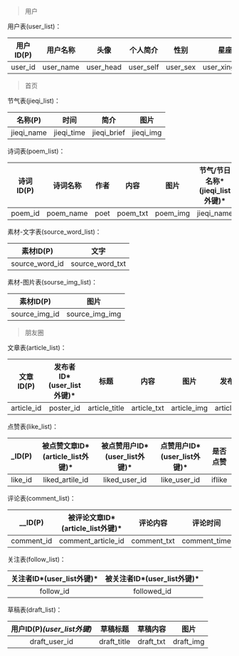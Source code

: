 > 用户

用户表(user_list)：

| 用户ID(P) | 用户名称  |   头像    | 个人简介  |   性别   |     星座     |
| :-------: | :-------: | :-------: | :-------: | :------: | :----------: |
|  user_id  | user_name | user_head | user_self | user_sex | user_xingzuo |



> 首页

节气表(jieqi_list)：

|  名称(P)   |    时间    |    简介     |   图片    |
| :--------: | :--------: | :---------: | :-------: |
| jieqi_name | jieqi_time | jieqi_brief | jieqi_img |

诗词表(poem_list)：

| 诗词ID(P) | 诗词名称  | 作者 |   内容   |   图片   | 节气/节日名称*(jieqi_list外键)* |
| :-------: | :-------: | :--: | :------: | :------: | :-----------------------------: |
|  poem_id  | poem_name | poet | poem_txt | poem_img |           jieqi_name            |

素材-文字表(source_word\_list)：

|   素材ID(P)    |      文字       |
| :------------: | :-------------: |
| source_word_id | source_word_txt |

素材-图片表(sourse_img_list)：

|   素材ID(P)   |      图片      |
| :-----------: | :------------: |
| source_img_id | source_img_img |



> 朋友圈

文章表(article_list)：

| 文章ID(P)  | 发布者ID*(user_list外键)* |     标题      |    内容     |    图片     |   发布时间   |
| :--------: | :-----------------------: | :-----------: | :---------: | :---------: | :----------: |
| article_id |         poster_id         | article_title | article_txt | article_img | article_time |

点赞表(like_list)：

| \_ID(P) | 被点赞文章ID*(article_list外键)* | 被点赞用户ID*(user_list外键)* | 点赞用户ID*(user_list外键)* | 是否点赞 |
| :-----: | :------------------------------: | :---------------------------: | :-------------------------: | :------: |
| like_id |         liked_artile_id          |         liked_user_id         |        like_user_id         |  iflike  |

评论表(comment_list)：

|  \__ID(P)  | 被评论文章ID*(article_list外键)* |  评论内容   |   评论时间   | 评论者ID*(user_list外键)* |
| :--------: | :------------------------------: | :---------: | :----------: | :-----------------------: |
| comment_id |        comment_article_id        | comment_txt | comment_time |      comment_user_id      |

关注表(follow_list)：

| 关注者ID*(user_list外键)* | 被关注者ID*(user_list外键)* |
| :-----------------------: | :-------------------------: |
|         follow_id         |         followed_id         |

草稿表(draft_list)：

| 用户ID(P)*(user_list外键)* |  草稿标题   | 草稿内容  |   图片    |
| :------------------------: | :---------: | :-------: | :-------: |
|       draft_user_id        | draft_title | draft_txt | draft_img |

